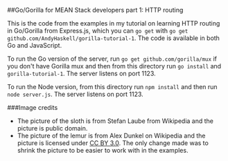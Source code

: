 ##Go/Gorilla for MEAN Stack developers part 1: HTTP routing

This is the code from the examples in my tutorial on learning HTTP routing in Go/Gorilla from Express.js, which you can `go get` with `go get github.com/AndyHaskell/gorilla-tutorial-1`.  The code is available in both Go and JavaScript.

To run the Go version of the server, run `go get github.com/gorilla/mux` if you don't have Gorilla mux and then from this directory run `go install` and `gorilla-tutorial-1`.  The server listens on port 1123.

To run the Node version, from this directory run `npm install` and then run `node server.js`.  The server listens on port 1123.

###Image credits
* The picture of the sloth is from Stefan Laube from Wikipedia and the picture is public domain.
* The picture of the lemur is from Alex Dunkel on Wikipedia and the picture is licensed under [CC BY 3.0](https://creativecommons.org/licenses/by/3.0/us/).  The only change made was to shrink the picture to be easier to work with in the examples.
